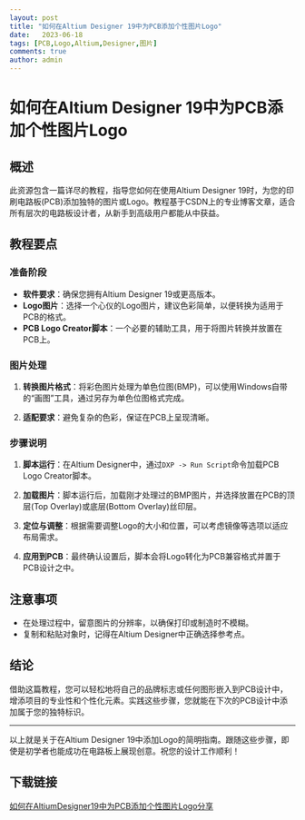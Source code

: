 ```yaml
---
layout: post
title: "如何在Altium Designer 19中为PCB添加个性图片Logo"
date:   2023-06-18
tags: [PCB,Logo,Altium,Designer,图片]
comments: true
author: admin
---
```

# 如何在Altium Designer 19中为PCB添加个性图片Logo

## 概述

此资源包含一篇详尽的教程，指导您如何在使用Altium Designer 19时，为您的印刷电路板(PCB)添加独特的图片或Logo。教程基于CSDN上的专业博客文章，适合所有层次的电路板设计者，从新手到高级用户都能从中获益。

## 教程要点

### 准备阶段

- **软件要求**：确保您拥有Altium Designer 19或更高版本。
- **Logo图片**：选择一个心仪的Logo图片，建议色彩简单，以便转换为适用于PCB的格式。
- **PCB Logo Creator脚本**：一个必要的辅助工具，用于将图片转换并放置在PCB上。

### 图片处理

1. **转换图片格式**：将彩色图片处理为单色位图(BMP)，可以使用Windows自带的“画图”工具，通过另存为单色位图格式完成。
   
2. **适配要求**：避免复杂的色彩，保证在PCB上呈现清晰。

### 步骤说明

1. **脚本运行**：在Altium Designer中，通过`DXP -> Run Script`命令加载PCB Logo Creator脚本。
   
2. **加载图片**：脚本运行后，加载刚才处理过的BMP图片，并选择放置在PCB的顶层(Top Overlay)或底层(Bottom Overlay)丝印层。

3. **定位与调整**：根据需要调整Logo的大小和位置，可以考虑镜像等选项以适应布局需求。

4. **应用到PCB**：最终确认设置后，脚本会将Logo转化为PCB兼容格式并置于PCB设计之中。

## 注意事项

- 在处理过程中，留意图片的分辨率，以确保打印或制造时不模糊。
- 复制和粘贴对象时，记得在Altium Designer中正确选择参考点。

## 结论

借助这篇教程，您可以轻松地将自己的品牌标志或任何图形嵌入到PCB设计中，增添项目的专业性和个性化元素。实践这些步骤，您就能在下次的PCB设计中添加属于您的独特标识。

---

以上就是关于在Altium Designer 19中添加Logo的简明指南。跟随这些步骤，即使是初学者也能成功在电路板上展现创意。祝您的设计工作顺利！

## 下载链接

[如何在AltiumDesigner19中为PCB添加个性图片Logo分享](https://pan.quark.cn/s/aae034091ad7)